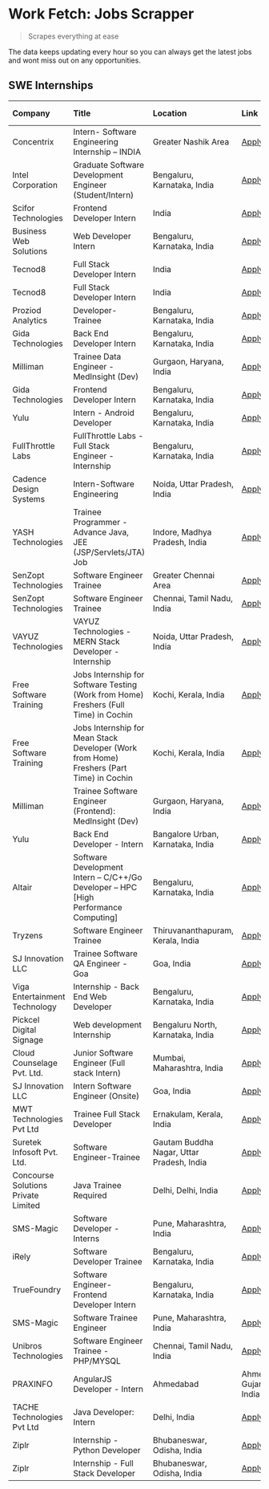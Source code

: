 # Work Fetch: Jobs Scrapper
> Scrapes everything at ease

The data keeps updating every hour so you can always get the latest jobs and wont miss out on any opportunities.

## SWE Internships
<!--START_SECTION:workfetch-->
| Company                             | Title                                                                                    | Location                                  | Link                                                                                                                                                                                                                                                                                                                  | Date Posted   |
|:------------------------------------|:-----------------------------------------------------------------------------------------|:------------------------------------------|:----------------------------------------------------------------------------------------------------------------------------------------------------------------------------------------------------------------------------------------------------------------------------------------------------------------------|:--------------|
| Concentrix                          | Intern- Software Engineering Internship – INDIA                                          | Greater Nashik Area                       | [Apply](https://in.linkedin.com/jobs/view/intern-software-engineering-internship-%E2%80%93-india-at-concentrix-3839392063?refId=W%2FRdjs6%2BBJdb58JcTM1uOg%3D%3D&trackingId=vlrkx50nDCrjxD8VZ90FYA%3D%3D&position=2&pageNum=0&trk=public_jobs_jserp-result_search-card)                                               | 2024-02-27    |
| Intel Corporation                   | Graduate Software Development Engineer (Student/Intern)                                  | Bengaluru, Karnataka, India               | [Apply](https://in.linkedin.com/jobs/view/graduate-software-development-engineer-student-intern-at-intel-corporation-3839094175?refId=W%2FRdjs6%2BBJdb58JcTM1uOg%3D%3D&trackingId=l%2BkZ7%2B7X5Pdg%2BlPIfe0M4Q%3D%3D&position=17&pageNum=0&trk=public_jobs_jserp-result_search-card)                                  | 2024-02-27    |
| Scifor Technologies                 | Frontend Developer Intern                                                                | India                                     | [Apply](https://in.linkedin.com/jobs/view/frontend-developer-intern-at-scifor-technologies-3839011953?refId=k8aebXUbwbMlqsKMqmSECw%3D%3D&trackingId=7k8pLC1wE96Qo72sZ%2F%2Bz5Q%3D%3D&position=5&pageNum=1&trk=public_jobs_jserp-result_search-card)                                                                   | 2024-02-27    |
| Business Web Solutions              | Web Developer Intern                                                                     | Bengaluru, Karnataka, India               | [Apply](https://in.linkedin.com/jobs/view/web-developer-intern-at-business-web-solutions-3839906144?refId=W%2FRdjs6%2BBJdb58JcTM1uOg%3D%3D&trackingId=V39AxO%2Bu50r6UeCi4iMaYQ%3D%3D&position=15&pageNum=0&trk=public_jobs_jserp-result_search-card)                                                                  | 2024-02-26    |
| Tecnod8                             | Full Stack Developer Intern                                                              | India                                     | [Apply](https://in.linkedin.com/jobs/view/full-stack-developer-intern-at-tecnod8-3834283868?refId=W%2FRdjs6%2BBJdb58JcTM1uOg%3D%3D&trackingId=1plNr80u4duxN20SWX%2BXJg%3D%3D&position=25&pageNum=0&trk=public_jobs_jserp-result_search-card)                                                                          | 2024-02-25    |
| Tecnod8                             | Full Stack Developer Intern                                                              | India                                     | [Apply](https://in.linkedin.com/jobs/view/full-stack-developer-intern-at-tecnod8-3834283868?refId=k8aebXUbwbMlqsKMqmSECw%3D%3D&trackingId=XaQuwo1rG7g4kgCuJGD%2F7g%3D%3D&position=1&pageNum=1&trk=public_jobs_jserp-result_search-card)                                                                               | 2024-02-25    |
| Proziod Analytics                   | Developer-Trainee                                                                        | Bengaluru, Karnataka, India               | [Apply](https://in.linkedin.com/jobs/view/developer-trainee-at-proziod-analytics-3838200708?refId=k8aebXUbwbMlqsKMqmSECw%3D%3D&trackingId=BDxBkwjfP5mor%2FO%2BO8N7Ow%3D%3D&position=4&pageNum=1&trk=public_jobs_jserp-result_search-card)                                                                             | 2024-02-23    |
| Gida Technologies                   | Back End Developer Intern                                                                | Bengaluru, Karnataka, India               | [Apply](https://in.linkedin.com/jobs/view/back-end-developer-intern-at-gida-technologies-3836849295?refId=k8aebXUbwbMlqsKMqmSECw%3D%3D&trackingId=IPHDhHql30CAPSF9adVsxQ%3D%3D&position=9&pageNum=1&trk=public_jobs_jserp-result_search-card)                                                                         | 2024-02-23    |
| Milliman                            | Trainee Data Engineer - MedInsight (Dev)                                                 | Gurgaon, Haryana, India                   | [Apply](https://in.linkedin.com/jobs/view/trainee-data-engineer-medinsight-dev-at-milliman-3789275187?refId=k8aebXUbwbMlqsKMqmSECw%3D%3D&trackingId=%2Fq5xtZd5URJr%2FUyBYQ3p2g%3D%3D&position=10&pageNum=1&trk=public_jobs_jserp-result_search-card)                                                                  | 2024-02-23    |
| Gida Technologies                   | Frontend Developer Intern                                                                | Bengaluru, Karnataka, India               | [Apply](https://in.linkedin.com/jobs/view/frontend-developer-intern-at-gida-technologies-3836040945?refId=W%2FRdjs6%2BBJdb58JcTM1uOg%3D%3D&trackingId=0hwPoDekdxjaiTUBXjSUFQ%3D%3D&position=13&pageNum=0&trk=public_jobs_jserp-result_search-card)                                                                    | 2024-02-21    |
| Yulu                                | Intern - Android Developer                                                               | Bengaluru, Karnataka, India               | [Apply](https://in.linkedin.com/jobs/view/intern-android-developer-at-yulu-3834459982?refId=k8aebXUbwbMlqsKMqmSECw%3D%3D&trackingId=mWROMPIZDD1byrcKv2gaxw%3D%3D&position=7&pageNum=1&trk=public_jobs_jserp-result_search-card)                                                                                       | 2024-02-19    |
| FullThrottle Labs                   | FullThrottle Labs - Full Stack Engineer - Internship                                     | Bengaluru, Karnataka, India               | [Apply](https://in.linkedin.com/jobs/view/fullthrottle-labs-full-stack-engineer-internship-at-fullthrottle-labs-3829636016?refId=k8aebXUbwbMlqsKMqmSECw%3D%3D&trackingId=m2fGndThX7GXzdiFagSuRA%3D%3D&position=2&pageNum=1&trk=public_jobs_jserp-result_search-card)                                                  | 2024-02-17    |
| Cadence Design Systems              | Intern-Software Engineering                                                              | Noida, Uttar Pradesh, India               | [Apply](https://in.linkedin.com/jobs/view/intern-software-engineering-at-cadence-design-systems-3794689056?refId=k8aebXUbwbMlqsKMqmSECw%3D%3D&trackingId=fkvCzR1M%2BWTskOu0NARsVQ%3D%3D&position=13&pageNum=1&trk=public_jobs_jserp-result_search-card)                                                               | 2024-02-17    |
| YASH Technologies                   | Trainee Programmer - Advance Java, JEE (JSP/Servlets/JTA) Job                            | Indore, Madhya Pradesh, India             | [Apply](https://in.linkedin.com/jobs/view/trainee-programmer-advance-java-jee-jsp-servlets-jta-job-at-yash-technologies-3811759183?refId=W%2FRdjs6%2BBJdb58JcTM1uOg%3D%3D&trackingId=FRn3gxquUh6wDNYeSBf2Lg%3D%3D&position=9&pageNum=0&trk=public_jobs_jserp-result_search-card)                                      | 2024-02-13    |
| SenZopt Technologies                | Software Engineer Trainee                                                                | Greater Chennai Area                      | [Apply](https://in.linkedin.com/jobs/view/software-engineer-trainee-at-senzopt-technologies-3827688781?refId=W%2FRdjs6%2BBJdb58JcTM1uOg%3D%3D&trackingId=kF67gWZuyfuT1V8ksPdY%2BQ%3D%3D&position=19&pageNum=0&trk=public_jobs_jserp-result_search-card)                                                               | 2024-02-12    |
| SenZopt Technologies                | Software Engineer Trainee                                                                | Chennai, Tamil Nadu, India                | [Apply](https://in.linkedin.com/jobs/view/software-engineer-trainee-at-senzopt-technologies-3827686880?refId=W%2FRdjs6%2BBJdb58JcTM1uOg%3D%3D&trackingId=%2FW8EmkYaEdjJFOvhLmXIeg%3D%3D&position=24&pageNum=0&trk=public_jobs_jserp-result_search-card)                                                               | 2024-02-12    |
| VAYUZ Technologies                  | VAYUZ Technologies - MERN Stack Developer - Internship                                   | Noida, Uttar Pradesh, India               | [Apply](https://in.linkedin.com/jobs/view/vayuz-technologies-mern-stack-developer-internship-at-vayuz-technologies-3822619356?refId=k8aebXUbwbMlqsKMqmSECw%3D%3D&trackingId=CuHpbVXG5x8vyxGfneU%2FPw%3D%3D&position=3&pageNum=1&trk=public_jobs_jserp-result_search-card)                                             | 2024-02-10    |
| Free Software Training              | Jobs Internship for Software Testing (Work from Home) Freshers (Full Time) in Cochin     | Kochi, Kerala, India                      | [Apply](https://in.linkedin.com/jobs/view/jobs-internship-for-software-testing-work-from-home-freshers-full-time-in-cochin-at-free-software-training-3826557030?refId=k8aebXUbwbMlqsKMqmSECw%3D%3D&trackingId=1slYYilVhGI9pAhgLe2f%2BQ%3D%3D&position=15&pageNum=1&trk=public_jobs_jserp-result_search-card)          | 2024-02-10    |
| Free Software Training              | Jobs Internship for Mean Stack Developer (Work from Home) Freshers (Part Time) in Cochin | Kochi, Kerala, India                      | [Apply](https://in.linkedin.com/jobs/view/jobs-internship-for-mean-stack-developer-work-from-home-freshers-part-time-in-cochin-at-free-software-training-3826556130?refId=k8aebXUbwbMlqsKMqmSECw%3D%3D&trackingId=YeM2%2FS5fRdCa1AuP%2B1SJig%3D%3D&position=25&pageNum=1&trk=public_jobs_jserp-result_search-card)    | 2024-02-10    |
| Milliman                            | Trainee Software Engineer (Frontend): MedInsight (Dev)                                   | Gurgaon, Haryana, India                   | [Apply](https://in.linkedin.com/jobs/view/trainee-software-engineer-frontend-medinsight-dev-at-milliman-3792874280?refId=W%2FRdjs6%2BBJdb58JcTM1uOg%3D%3D&trackingId=labKhgrPJWEcbDUNAJD%2Bdw%3D%3D&position=3&pageNum=0&trk=public_jobs_jserp-result_search-card)                                                    | 2024-02-09    |
| Yulu                                | Back End Developer - Intern                                                              | Bangalore Urban, Karnataka, India         | [Apply](https://in.linkedin.com/jobs/view/back-end-developer-intern-at-yulu-3821682220?refId=W%2FRdjs6%2BBJdb58JcTM1uOg%3D%3D&trackingId=DkErFBSHoUU5862vZQ8zvA%3D%3D&position=6&pageNum=0&trk=public_jobs_jserp-result_search-card)                                                                                  | 2024-02-04    |
| Altair                              | Software Development Intern – C/C++/Go Developer – HPC [High Performance Computing]      | Bengaluru, Karnataka, India               | [Apply](https://in.linkedin.com/jobs/view/software-development-intern-%E2%80%93-c-c%2B%2B-go-developer-%E2%80%93-hpc-high-performance-computing-at-altair-3809167074?refId=k8aebXUbwbMlqsKMqmSECw%3D%3D&trackingId=8R%2FBdukjB%2BRfqGKnC0%2FVFQ%3D%3D&position=18&pageNum=1&trk=public_jobs_jserp-result_search-card) | 2024-01-19    |
| Tryzens                             | Software Engineer Trainee                                                                | Thiruvananthapuram, Kerala, India         | [Apply](https://in.linkedin.com/jobs/view/software-engineer-trainee-at-tryzens-3809363491?refId=W%2FRdjs6%2BBJdb58JcTM1uOg%3D%3D&trackingId=XKFLUU9CGN6tYcGGfWC1wg%3D%3D&position=21&pageNum=0&trk=public_jobs_jserp-result_search-card)                                                                              | 2024-01-18    |
| SJ Innovation LLC                   | Trainee Software QA Engineer - Goa                                                       | Goa, India                                | [Apply](https://in.linkedin.com/jobs/view/trainee-software-qa-engineer-goa-at-sj-innovation-llc-3804578231?refId=k8aebXUbwbMlqsKMqmSECw%3D%3D&trackingId=uRQ3dgFwJKNnrRxLQaXR3A%3D%3D&position=21&pageNum=1&trk=public_jobs_jserp-result_search-card)                                                                 | 2024-01-18    |
| Viga Entertainment Technology       | Internship - Back End Web Developer                                                      | Bengaluru, Karnataka, India               | [Apply](https://in.linkedin.com/jobs/view/internship-back-end-web-developer-at-viga-entertainment-technology-3817712040?refId=k8aebXUbwbMlqsKMqmSECw%3D%3D&trackingId=QGF2JuJxcZfEcH96UyMXaQ%3D%3D&position=23&pageNum=1&trk=public_jobs_jserp-result_search-card)                                                    | 2024-01-17    |
| Pickcel Digital Signage             | Web development Internship                                                               | Bengaluru North, Karnataka, India         | [Apply](https://in.linkedin.com/jobs/view/web-development-internship-at-pickcel-digital-signage-3826062393?refId=k8aebXUbwbMlqsKMqmSECw%3D%3D&trackingId=%2B%2Bp4BHn3vU7e7k8mxnQ16w%3D%3D&position=6&pageNum=1&trk=public_jobs_jserp-result_search-card)                                                              | 2024-01-15    |
| Cloud Counselage Pvt. Ltd.          | Junior Software Engineer (Full stack Intern)                                             | Mumbai, Maharashtra, India                | [Apply](https://in.linkedin.com/jobs/view/junior-software-engineer-full-stack-intern-at-cloud-counselage-pvt-ltd-3803132814?refId=W%2FRdjs6%2BBJdb58JcTM1uOg%3D%3D&trackingId=%2BQVmcE3gIF6LYzrwurfvFw%3D%3D&position=14&pageNum=0&trk=public_jobs_jserp-result_search-card)                                          | 2024-01-11    |
| SJ Innovation LLC                   | Intern Software Engineer (Onsite)                                                        | Goa, India                                | [Apply](https://in.linkedin.com/jobs/view/intern-software-engineer-onsite-at-sj-innovation-llc-3799959011?refId=W%2FRdjs6%2BBJdb58JcTM1uOg%3D%3D&trackingId=RerMdE9X4PcS5hTtNBE2pQ%3D%3D&position=23&pageNum=0&trk=public_jobs_jserp-result_search-card)                                                              | 2024-01-11    |
| MWT Technologies Pvt Ltd            | Trainee Full Stack Developer                                                             | Ernakulam, Kerala, India                  | [Apply](https://in.linkedin.com/jobs/view/trainee-full-stack-developer-at-mwt-technologies-pvt-ltd-3800921715?refId=W%2FRdjs6%2BBJdb58JcTM1uOg%3D%3D&trackingId=EzAtI3hHOaBHrLfd8r%2B6SA%3D%3D&position=4&pageNum=0&trk=public_jobs_jserp-result_search-card)                                                         | 2024-01-09    |
| Suretek Infosoft Pvt. Ltd.          | Software Engineer-Trainee                                                                | Gautam Buddha Nagar, Uttar Pradesh, India | [Apply](https://in.linkedin.com/jobs/view/software-engineer-trainee-at-suretek-infosoft-pvt-ltd-3800934643?refId=W%2FRdjs6%2BBJdb58JcTM1uOg%3D%3D&trackingId=iqEE8B5EkSTOBAz8oveKQA%3D%3D&position=10&pageNum=0&trk=public_jobs_jserp-result_search-card)                                                             | 2024-01-09    |
| Concourse Solutions Private Limited | Java Trainee Required                                                                    | Delhi, Delhi, India                       | [Apply](https://in.linkedin.com/jobs/view/java-trainee-required-at-concourse-solutions-private-limited-3800941190?refId=k8aebXUbwbMlqsKMqmSECw%3D%3D&trackingId=NZsip0Z34%2BYA4QAbKl1XkQ%3D%3D&position=24&pageNum=1&trk=public_jobs_jserp-result_search-card)                                                        | 2024-01-09    |
| SMS-Magic                           | Software Developer -Interns                                                              | Pune, Maharashtra, India                  | [Apply](https://in.linkedin.com/jobs/view/software-developer-interns-at-sms-magic-3799485343?refId=W%2FRdjs6%2BBJdb58JcTM1uOg%3D%3D&trackingId=1KVwnne0ZZ1MuJCG%2F7C9jg%3D%3D&position=18&pageNum=0&trk=public_jobs_jserp-result_search-card)                                                                         | 2024-01-05    |
| iRely                               | Software Developer Trainee                                                               | Bengaluru, Karnataka, India               | [Apply](https://in.linkedin.com/jobs/view/software-developer-trainee-at-irely-3801577534?refId=W%2FRdjs6%2BBJdb58JcTM1uOg%3D%3D&trackingId=iJDLu%2BgaOzd9jIu3uYPnKg%3D%3D&position=7&pageNum=0&trk=public_jobs_jserp-result_search-card)                                                                              | 2023-12-22    |
| TrueFoundry                         | Software Engineer- Frontend Developer Intern                                             | Bengaluru, Karnataka, India               | [Apply](https://in.linkedin.com/jobs/view/software-engineer-frontend-developer-intern-at-truefoundry-3790095058?refId=W%2FRdjs6%2BBJdb58JcTM1uOg%3D%3D&trackingId=PY%2FyKPxSw9H%2BgvVi2wBkFw%3D%3D&position=8&pageNum=0&trk=public_jobs_jserp-result_search-card)                                                     | 2023-11-24    |
| SMS-Magic                           | Software Trainee Engineer                                                                | Pune, Maharashtra, India                  | [Apply](https://in.linkedin.com/jobs/view/software-trainee-engineer-at-sms-magic-3761409781?refId=W%2FRdjs6%2BBJdb58JcTM1uOg%3D%3D&trackingId=P45cjOxbhOhROMMjHwFE%2BQ%3D%3D&position=16&pageNum=0&trk=public_jobs_jserp-result_search-card)                                                                          | 2023-11-16    |
| Unibros Technologies                | Software Engineer Trainee - PHP/MYSQL                                                    | Chennai, Tamil Nadu, India                | [Apply](https://in.linkedin.com/jobs/view/software-engineer-trainee-php-mysql-at-unibros-technologies-3656599241?refId=W%2FRdjs6%2BBJdb58JcTM1uOg%3D%3D&trackingId=6Nr2pzVN0pvBdwwBzexoTg%3D%3D&position=20&pageNum=0&trk=public_jobs_jserp-result_search-card)                                                       | 2023-06-12    |
| PRAXINFO                            | AngularJS Developer - Intern | Ahmedabad                                                 | Ahmedabad, Gujarat, India                 | [Apply](https://in.linkedin.com/jobs/view/angularjs-developer-intern-ahmedabad-at-praxinfo-3656594961?refId=k8aebXUbwbMlqsKMqmSECw%3D%3D&trackingId=lYvnThPUPXlYr5wzubpm4Q%3D%3D&position=19&pageNum=1&trk=public_jobs_jserp-result_search-card)                                                                      | 2023-06-12    |
| TACHE Technologies Pvt Ltd          | Java Developer: Intern                                                                   | Delhi, India                              | [Apply](https://in.linkedin.com/jobs/view/java-developer-intern-at-tache-technologies-pvt-ltd-3627622735?refId=k8aebXUbwbMlqsKMqmSECw%3D%3D&trackingId=ModAN5NkWxNK0RXU6eySKg%3D%3D&position=14&pageNum=1&trk=public_jobs_jserp-result_search-card)                                                                   | 2023-06-06    |
| Ziplr                               | Internship - Python Developer                                                            | Bhubaneswar, Odisha, India                | [Apply](https://in.linkedin.com/jobs/view/internship-python-developer-at-ziplr-3645677592?refId=k8aebXUbwbMlqsKMqmSECw%3D%3D&trackingId=0pQTTqCCBlkK7%2BXnKhIcwQ%3D%3D&position=8&pageNum=1&trk=public_jobs_jserp-result_search-card)                                                                                 | 2023-06-02    |
| Ziplr                               | Internship - Full Stack Developer                                                        | Bhubaneswar, Odisha, India                | [Apply](https://in.linkedin.com/jobs/view/internship-full-stack-developer-at-ziplr-3645675705?refId=k8aebXUbwbMlqsKMqmSECw%3D%3D&trackingId=NMvqqNUTG3vOf8HDXEsPRA%3D%3D&position=12&pageNum=1&trk=public_jobs_jserp-result_search-card)                                                                              | 2023-06-02    |
<!--END_SECTION:workfetch-->
